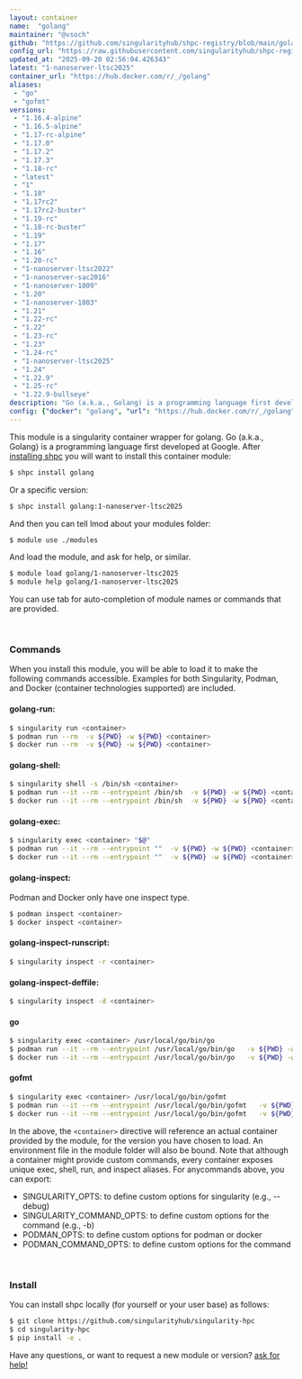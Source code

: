 ```yaml
---
layout: container
name:  "golang"
maintainer: "@vsoch"
github: "https://github.com/singularityhub/shpc-registry/blob/main/golang/container.yaml"
config_url: "https://raw.githubusercontent.com/singularityhub/shpc-registry/main/golang/container.yaml"
updated_at: "2025-09-20 02:56:04.426343"
latest: "1-nanoserver-ltsc2025"
container_url: "https://hub.docker.com/r/_/golang"
aliases:
 - "go"
 - "gofmt"
versions:
 - "1.16.4-alpine"
 - "1.16.5-alpine"
 - "1.17-rc-alpine"
 - "1.17.0"
 - "1.17.2"
 - "1.17.3"
 - "1.18-rc"
 - "latest"
 - "1"
 - "1.18"
 - "1.17rc2"
 - "1.17rc2-buster"
 - "1.19-rc"
 - "1.18-rc-buster"
 - "1.19"
 - "1.17"
 - "1.16"
 - "1.20-rc"
 - "1-nanoserver-ltsc2022"
 - "1-nanoserver-sac2016"
 - "1-nanoserver-1809"
 - "1.20"
 - "1-nanoserver-1803"
 - "1.21"
 - "1.22-rc"
 - "1.22"
 - "1.23-rc"
 - "1.23"
 - "1.24-rc"
 - "1-nanoserver-ltsc2025"
 - "1.24"
 - "1.22.9"
 - "1.25-rc"
 - "1.22.9-bullseye"
description: "Go (a.k.a., Golang) is a programming language first developed at Google."
config: {"docker": "golang", "url": "https://hub.docker.com/r/_/golang", "maintainer": "@vsoch", "description": "Go (a.k.a., Golang) is a programming language first developed at Google.", "latest": {"1-nanoserver-ltsc2025": "crane digest golang:1-nanoserver-ltsc2025: TOOMANYREQUESTS: You have reached your unauthenticated pull rate limit. https://www.docker.com/increase-rate-limit"}, "filter": ["^(?!nano).*$", "^(?!windows).*$"], "tags": {"1.16.4-alpine": "crane digest golang:1.16.4-alpine: TOOMANYREQUESTS: You have reached your unauthenticated pull rate limit. https://www.docker.com/increase-rate-limit", "1.16.5-alpine": "crane digest golang:1.16.5-alpine: TOOMANYREQUESTS: You have reached your unauthenticated pull rate limit. https://www.docker.com/increase-rate-limit", "1.17-rc-alpine": "crane digest golang:1.17-rc-alpine: TOOMANYREQUESTS: You have reached your unauthenticated pull rate limit. https://www.docker.com/increase-rate-limit", "1.17.0": "crane digest golang:1.17.0: TOOMANYREQUESTS: You have reached your unauthenticated pull rate limit. https://www.docker.com/increase-rate-limit", "1.17.2": "crane digest golang:1.17.2: TOOMANYREQUESTS: You have reached your unauthenticated pull rate limit. https://www.docker.com/increase-rate-limit", "1.17.3": "crane digest golang:1.17.3: TOOMANYREQUESTS: You have reached your unauthenticated pull rate limit. https://www.docker.com/increase-rate-limit", "1.18-rc": "crane digest golang:1.18-rc: TOOMANYREQUESTS: You have reached your unauthenticated pull rate limit. https://www.docker.com/increase-rate-limit", "latest": "crane digest golang:latest: TOOMANYREQUESTS: You have reached your unauthenticated pull rate limit. https://www.docker.com/increase-rate-limit", "1": "crane digest golang:1: TOOMANYREQUESTS: You have reached your unauthenticated pull rate limit. https://www.docker.com/increase-rate-limit", "1.18": "crane digest golang:1.18: TOOMANYREQUESTS: You have reached your unauthenticated pull rate limit. https://www.docker.com/increase-rate-limit", "1.17rc2": "crane digest golang:1.17rc2: TOOMANYREQUESTS: You have reached your unauthenticated pull rate limit. https://www.docker.com/increase-rate-limit", "1.17rc2-buster": "crane digest golang:1.17rc2-buster: TOOMANYREQUESTS: You have reached your unauthenticated pull rate limit. https://www.docker.com/increase-rate-limit", "1.19-rc": "crane digest golang:1.19-rc: TOOMANYREQUESTS: You have reached your unauthenticated pull rate limit. https://www.docker.com/increase-rate-limit", "1.18-rc-buster": "crane digest golang:1.18-rc-buster: TOOMANYREQUESTS: You have reached your unauthenticated pull rate limit. https://www.docker.com/increase-rate-limit", "1.19": "crane digest golang:1.19: TOOMANYREQUESTS: You have reached your unauthenticated pull rate limit. https://www.docker.com/increase-rate-limit", "1.17": "crane digest golang:1.17: TOOMANYREQUESTS: You have reached your unauthenticated pull rate limit. https://www.docker.com/increase-rate-limit", "1.16": "crane digest golang:1.16: TOOMANYREQUESTS: You have reached your unauthenticated pull rate limit. https://www.docker.com/increase-rate-limit", "1.20-rc": "crane digest golang:1.20-rc: TOOMANYREQUESTS: You have reached your unauthenticated pull rate limit. https://www.docker.com/increase-rate-limit", "1-nanoserver-ltsc2022": "crane digest golang:1-nanoserver-ltsc2022: TOOMANYREQUESTS: You have reached your unauthenticated pull rate limit. https://www.docker.com/increase-rate-limit", "1-nanoserver-sac2016": "crane digest golang:1-nanoserver-sac2016: TOOMANYREQUESTS: You have reached your unauthenticated pull rate limit. https://www.docker.com/increase-rate-limit", "1-nanoserver-1809": "crane digest golang:1-nanoserver-1809: TOOMANYREQUESTS: You have reached your unauthenticated pull rate limit. https://www.docker.com/increase-rate-limit", "1.20": "crane digest golang:1.20: TOOMANYREQUESTS: You have reached your unauthenticated pull rate limit. https://www.docker.com/increase-rate-limit", "1-nanoserver-1803": "crane digest golang:1-nanoserver-1803: TOOMANYREQUESTS: You have reached your unauthenticated pull rate limit. https://www.docker.com/increase-rate-limit", "1.21": "crane digest golang:1.21: TOOMANYREQUESTS: You have reached your unauthenticated pull rate limit. https://www.docker.com/increase-rate-limit", "1.22-rc": "crane digest golang:1.22-rc: TOOMANYREQUESTS: You have reached your unauthenticated pull rate limit. https://www.docker.com/increase-rate-limit", "1.22": "crane digest golang:1.22: TOOMANYREQUESTS: You have reached your unauthenticated pull rate limit. https://www.docker.com/increase-rate-limit", "1.23-rc": "crane digest golang:1.23-rc: TOOMANYREQUESTS: You have reached your unauthenticated pull rate limit. https://www.docker.com/increase-rate-limit", "1.23": "crane digest golang:1.23: TOOMANYREQUESTS: You have reached your unauthenticated pull rate limit. https://www.docker.com/increase-rate-limit", "1.24-rc": "crane digest golang:1.24-rc: TOOMANYREQUESTS: You have reached your unauthenticated pull rate limit. https://www.docker.com/increase-rate-limit", "1-nanoserver-ltsc2025": "crane digest golang:1-nanoserver-ltsc2025: TOOMANYREQUESTS: You have reached your unauthenticated pull rate limit. https://www.docker.com/increase-rate-limit", "1.24": "crane digest golang:1.24: TOOMANYREQUESTS: You have reached your unauthenticated pull rate limit. https://www.docker.com/increase-rate-limit", "1.22.9": "crane digest golang:1.22.9: TOOMANYREQUESTS: You have reached your unauthenticated pull rate limit. https://www.docker.com/increase-rate-limit", "1.25-rc": "crane digest golang:1.25-rc: TOOMANYREQUESTS: You have reached your unauthenticated pull rate limit. https://www.docker.com/increase-rate-limit", "1.22.9-bullseye": "crane digest golang:1.22.9-bullseye: TOOMANYREQUESTS: You have reached your unauthenticated pull rate limit. https://www.docker.com/increase-rate-limit"}, "aliases": {"go": "/usr/local/go/bin/go", "gofmt": "/usr/local/go/bin/gofmt"}}
---
```


This module is a singularity container wrapper for golang.
Go (a.k.a., Golang) is a programming language first developed at Google.
After [installing shpc](#install) you will want to install this container module:


```bash
$ shpc install golang
```

Or a specific version:

```bash
$ shpc install golang:1-nanoserver-ltsc2025
```

And then you can tell lmod about your modules folder:

```bash
$ module use ./modules
```

And load the module, and ask for help, or similar.

```bash
$ module load golang/1-nanoserver-ltsc2025
$ module help golang/1-nanoserver-ltsc2025
```

You can use tab for auto-completion of module names or commands that are provided.

<br>

### Commands

When you install this module, you will be able to load it to make the following commands accessible.
Examples for both Singularity, Podman, and Docker (container technologies supported) are included.

#### golang-run:

```bash
$ singularity run <container>
$ podman run --rm  -v ${PWD} -w ${PWD} <container>
$ docker run --rm  -v ${PWD} -w ${PWD} <container>
```

#### golang-shell:

```bash
$ singularity shell -s /bin/sh <container>
$ podman run --it --rm --entrypoint /bin/sh  -v ${PWD} -w ${PWD} <container>
$ docker run --it --rm --entrypoint /bin/sh  -v ${PWD} -w ${PWD} <container>
```

#### golang-exec:

```bash
$ singularity exec <container> "$@"
$ podman run --it --rm --entrypoint ""  -v ${PWD} -w ${PWD} <container> "$@"
$ docker run --it --rm --entrypoint ""  -v ${PWD} -w ${PWD} <container> "$@"
```

#### golang-inspect:

Podman and Docker only have one inspect type.

```bash
$ podman inspect <container>
$ docker inspect <container>
```

#### golang-inspect-runscript:

```bash
$ singularity inspect -r <container>
```

#### golang-inspect-deffile:

```bash
$ singularity inspect -d <container>
```


#### go

```bash
$ singularity exec <container> /usr/local/go/bin/go
$ podman run --it --rm --entrypoint /usr/local/go/bin/go   -v ${PWD} -w ${PWD} <container> -c " $@"
$ docker run --it --rm --entrypoint /usr/local/go/bin/go   -v ${PWD} -w ${PWD} <container> -c " $@"
```


#### gofmt

```bash
$ singularity exec <container> /usr/local/go/bin/gofmt
$ podman run --it --rm --entrypoint /usr/local/go/bin/gofmt   -v ${PWD} -w ${PWD} <container> -c " $@"
$ docker run --it --rm --entrypoint /usr/local/go/bin/gofmt   -v ${PWD} -w ${PWD} <container> -c " $@"
```



In the above, the `<container>` directive will reference an actual container provided
by the module, for the version you have chosen to load. An environment file in the
module folder will also be bound. Note that although a container
might provide custom commands, every container exposes unique exec, shell, run, and
inspect aliases. For anycommands above, you can export:

 - SINGULARITY_OPTS: to define custom options for singularity (e.g., --debug)
 - SINGULARITY_COMMAND_OPTS: to define custom options for the command (e.g., -b)
 - PODMAN_OPTS: to define custom options for podman or docker
 - PODMAN_COMMAND_OPTS: to define custom options for the command

<br>

### Install

You can install shpc locally (for yourself or your user base) as follows:

```bash
$ git clone https://github.com/singularityhub/singularity-hpc
$ cd singularity-hpc
$ pip install -e .
```

Have any questions, or want to request a new module or version? [ask for help!](https://github.com/singularityhub/singularity-hpc/issues)